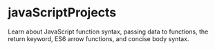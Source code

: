 # javaScriptProjects
Learn about JavaScript function syntax, passing data to functions, the return keyword, ES6 arrow functions, and concise body syntax.